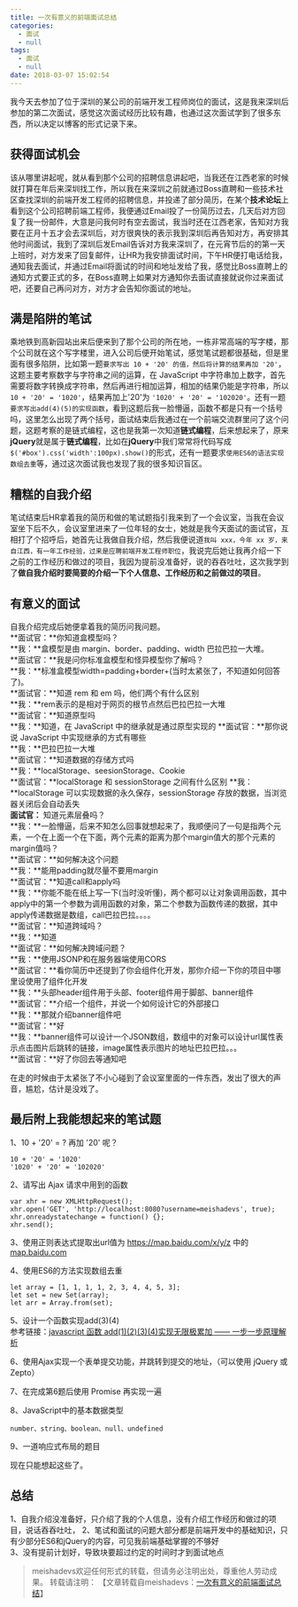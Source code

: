 ```yaml
---
title: 一次有意义的前端面试总结
categories:
  - 面试
  - null
tags:
  - 面试
  - null
date: 2018-03-07 15:02:54
---
```


我今天去参加了位于深圳的某公司的前端开发工程师岗位的面试，这是我来深圳后参加的第二次面试，感觉这次面试经历比较有趣，也通过这次面试学到了很多东西，所以决定以博客的形式记录下来。
<!--more-->

## 获得面试机会

该从哪里讲起呢，就从看到那个公司的招聘信息讲起吧，当我还在江西老家的时候就打算在年后来深圳找工作，所以我在来深圳之前就通过Boss直聘和一些技术社区查找深圳的前端开发工程师的招聘信息，并投递了部分简历，在某个**技术论坛**上看到这个公司招聘前端工程师，我便通过Email投了一份简历过去，几天后对方回复了我一份邮件，大意是问我何时有空去面试，我当时还在江西老家，告知对方我要在正月十五才会去深圳后，对方很爽快的表示我到深圳后再告知对方，再安排其他时间面试，我到了深圳后发Email告诉对方我来深圳了，在元宵节后的的第一天上班时，对方发来了回复邮件，让HR为我安排面试时间，下午HR便打电话给我，通知我去面试，并通过Email将面试的时间和地址发给了我，感觉比Boss直聘上的通知方式要正式的多，在Boss直聘上如果对方通知你去面试直接就说你过来面试吧，还要自己再问对方，对方才会告知你面试的地址。

## 满是陷阱的笔试

乘地铁到高新园站出来后便来到了那个公司的所在地，一栋非常高端的写字楼，那个公司就在这个写字楼里，进入公司后便开始笔试，感觉笔试题都很基础，但是里面有很多陷阱，比如第一题`要求写出 10 + '20' 的值，然后将计算的结果再加 '20'`，这题主要考察数字与字符串之间的运算，在 JavaScript 中字符串加上数字，首先需要将数字转换成字符串，然后再进行相加运算，相加的结果仍能是字符串，所以 `10 + '20' = '1020'`，结果再加上'20'为 `'1020' + '20' = '102020'`。还有一题`要求写出add(4)(5)的实现函数`，看到这题后我一脸懵逼，函数不都是只有一个括号吗，这里怎么出现了两个括号，面试结束后我通过在一个前端交流群里问了这个问题，这题考察的是链式编程，这也是我第一次知道**链式编程**，后来想起来了，原来**jQuery**就是属于**链式编程**，比如在**jQuery**中我们常常将代码写成`$('#box').css('width':100px).show()`的形式，还有一题要求`使用ES6的语法实现数组去重`等，通过这次面试我也发现了我的很多知识盲区。

## 糟糕的自我介绍

笔试结束后HR拿着我的简历和做的笔试题指引我来到了一个会议室，当我在会议室坐下后不久，会议室里进来了一位年轻的女士，她就是我今天面试的面试官，互相打了个招呼后，她首先让我做自我介绍，然后我便说道`我叫 xxx，今年 xx 岁，来自江西，有一年工作经验，过来是应聘前端开发工程师职位`，我说完后她让我再介绍一下之前的工作经历和做过的项目，我因为提前没准备好，说的吞吞吐吐，这次我学到了**做自我介绍时要简要的介绍一下个人信息、工作经历和之前做过的项目**。

## 有意义的面试

自我介绍完成后她便拿着我的简历问我问题。  
**面试官：**你知道盒模型吗？  
**我：**盒模型是由 margin、border、padding、width 巴拉巴拉一大堆。  
**面试官：**我是问你标准盒模型和怪异模型你了解吗？  
**我：**标准盒模型width=padding+border+(当时太紧张了，不知道如何回答了)。  
**面试官：**知道 rem 和 em 吗，他们两个有什么区别  
**我：**rem表示的是相对于网页的根节点然后巴拉巴拉一大堆  
**面试官：**知道原型吗  
**我：**知道，在 JavaScript 中的继承就是通过原型实现的
**面试官：**那你说说 JavaScript 中实现继承的方式有哪些  
**我：**巴拉巴拉一大堆  
**面试官：**知道数据的存储方式吗  
**我：**localStorage、seesionStorage、Cookie  
**面试官：**localStorage 和 sessionStorage 之间有什么区别
**我：**localStorage 可以实现数据的永久保存，sessionStorage 存放的数据，当浏览器关闭后会自动丢失  
**面试官：** 知道元素层叠吗？  
**我：**一脸懵逼，后来不知怎么回事就想起来了，我顺便问了一句是指两个元素，一个在上面一个在下面，两个元素的距离为那个margin值大的那个元素的margin值吗？  
**面试官：**如何解决这个问题  
**我：**能用padding就尽量不要用margin  
**面试官：**知道call和apply吗  
**我：**你能不能在纸上写一下(当时没听懂)，两个都可以让对象调用函数，其中apply中的第一个参数为调用函数的对象，第二个参数为函数传递的数据，其中apply传递数据是数组，call巴拉巴拉。。。。  
**面试官：**知道跨域吗？  
**我：**知道  
**面试官：**如何解决跨域问题？  
**我：**使用JSONP和在服务器端使用CORS  
**面试官：**看你简历中还提到了你会组件化开发，那你介绍一下你的项目中哪里设使用了组件化开发  
**我：**头部header组件用于头部、footer组件用于脚部、banner组件  
**面试官：**介绍一个组件，并说一个如何设计它的外部接口  
**我：**那就介绍banner组件吧  
**面试官：**好  
**我：**banner组件可以设计一个JSON数组，数组中的对象可以设计url属性表示点击图片后跳转的链接，image属性表示图片的地址巴拉巴拉。。。  
**面试官：**好了你回去等通知吧  

在走的时候由于太紧张了不小心碰到了会议室里面的一件东西，发出了很大的声音，尴尬，估计是没戏了。

## 最后附上我能想起来的笔试题
1、10 + '20' = ? 再加 '20' 呢？  

	10 + '20' = '1020' 
	'1020' + '20' = '102020'
 
2、请写出 Ajax 请求中用到的函数  

	var xhr = new XMLHttpRequest();
	xhr.open('GET', 'http://localhost:8080?username=meishadevs', true);
	xhr.onreadystatechange = function() {};
	xhr.send();

3、使用正则表达式提取出url值为 https://map.baidu.com/x/y/z 中的[map.baidu.com](map.baidu.com)  

4、使用ES6的方法实现数组去重  

	let array = [1, 1, 1, 1, 2, 3, 4, 4, 5, 3];
	let set = new Set(array);
	let arr = Array.from(set);

5、设计一个函数实现add(3)(4)  
参考链接：[javascript 函数 add(1)(2)(3)(4)实现无限极累加 —— 一步一步原理解析
](https://www.cnblogs.com/oxspirt/p/5436629.html)  

6、使用Ajax实现一个表单提交功能，并跳转到提交的地址，（可以使用 jQuery 或 Zepto）  

7、在完成第6题后使用 Promise 再实现一遍  

8、JavaScript中的基本数据类型  

	number、string、boolean、null、undefined

9、一道响应式布局的题目

现在只能想起这些了。

## 总结
1、自我介绍没准备好，只介绍了我的个人信息，没有介绍工作经历和做过的项目，说话吞吞吐吐，
2、笔试和面试的问题大部分都是前端开发中的基础知识，只有少部分ES6和jQuery的内容，可见我前端基础掌握的不够好  
3、没有提前计划好，导致块要超过约定的时间时才到面试地点 

> meishadevs欢迎任何形式的转载，但请务必注明出处，尊重他人劳动成果。
转载请注明： 【文章转载自meishadevs：[一次有意义的前端面试总结](http://meishadevs.com/blog/%E4%B8%80%E6%AC%A1%E6%9C%89%E6%84%8F%E4%B9%89%E7%9A%84%E5%89%8D%E7%AB%AF%E9%9D%A2%E8%AF%95%E6%80%BB%E7%BB%93/)】